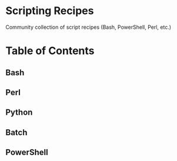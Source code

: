 # Scripting Recipes
Community collection of script recipes (Bash, PowerShell, Perl, etc.)

# Table of Contents

## Bash

## Perl

## Python

## Batch

## PowerShell
